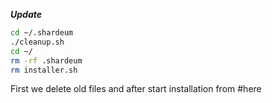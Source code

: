 ***Update***
```bash
cd ~/.shardeum
./cleanup.sh
cd ~/
rm -rf .shardeum
rm installer.sh
```
First we delete old files and after start installation from #here
